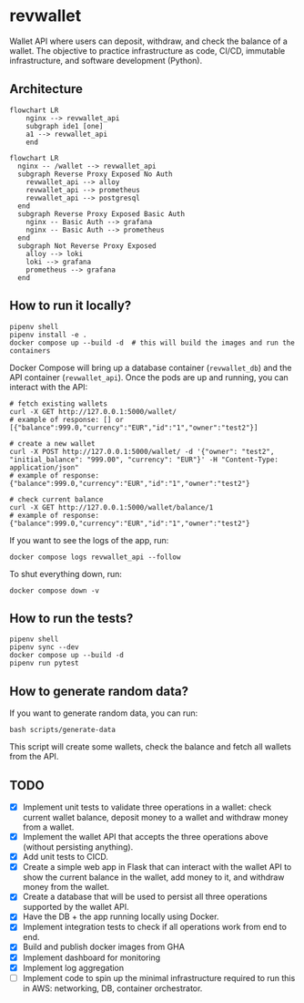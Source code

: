 # revwallet
Wallet API where users can deposit, withdraw, and check the balance of a wallet. The objective to practice infrastructure as code, CI/CD, immutable infrastructure, and software development (Python).

## Architecture

```mermaid
flowchart LR
    nginx --> revwallet_api
    subgraph ide1 [one]
    a1 --> revwallet_api
    end
```
```mermaid
flowchart LR
  nginx -- /wallet --> revwallet_api
  subgraph Reverse Proxy Exposed No Auth
    revwallet_api --> alloy
    revwallet_api --> prometheus
    revwallet_api --> postgresql
  end
  subgraph Reverse Proxy Exposed Basic Auth
    nginx -- Basic Auth --> grafana
    nginx -- Basic Auth --> prometheus
  end
  subgraph Not Reverse Proxy Exposed
    alloy --> loki
    loki --> grafana
    prometheus --> grafana
  end
```

## How to run it locally?

```
pipenv shell
pipenv install -e .
docker compose up --build -d  # this will build the images and run the containers
```

Docker Compose will bring up a database container (`revwallet_db`) and the API container (`revwallet_api`). Once the pods are up and running, you can interact with the API:
```
# fetch existing wallets
curl -X GET http://127.0.0.1:5000/wallet/
# example of response: [] or [{"balance":999.0,"currency":"EUR","id":"1","owner":"test2"}]

# create a new wallet
curl -X POST http://127.0.0.1:5000/wallet/ -d '{"owner": "test2", "initial_balance": "999.00", "currency": "EUR"}' -H "Content-Type: application/json"
# example of response: {"balance":999.0,"currency":"EUR","id":"1","owner":"test2"}

# check current balance
curl -X GET http://127.0.0.1:5000/wallet/balance/1
# example of response: {"balance":999.0,"currency":"EUR","id":"1","owner":"test2"}
```

If you want to see the logs of the app, run:
```
docker compose logs revwallet_api --follow
```

To shut everything down, run:
```
docker compose down -v
```

## How to run the tests?
```
pipenv shell
pipenv sync --dev
docker compose up --build -d
pipenv run pytest
```

## How to generate random data?
If you want to generate random data, you can run:
```
bash scripts/generate-data
```

This script will create some wallets, check the balance and fetch all wallets from the API.

## TODO
- [X] Implement unit tests to validate three operations in a wallet: check current wallet balance, deposit money to a wallet and withdraw money from a wallet.
- [X] Implement the wallet API that accepts the three operations above (without persisting anything).
- [X] Add unit tests to CICD.
- [X] Create a simple web app in Flask that can interact with the wallet API to show the current balance in the wallet, add money to it, and withdraw money from the wallet.
- [X] Create a database that will be used to persist all three operations supported by the wallet API.
- [X] Have the DB + the app running locally using Docker.
- [X] Implement integration tests to check if all operations work from end to end.
- [X] Build and publish docker images from GHA
- [X] Implement dashboard for monitoring
- [X] Implement log aggregation
- [ ] Implement code to spin up the minimal infrastructure required to run this in AWS: networking, DB, container orchestrator.
